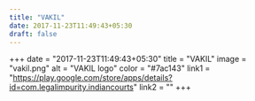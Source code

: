 ```yaml
---
title: "VAKIL"
date: 2017-11-23T11:49:43+05:30
draft: false
---
```


+++
date = "2017-11-23T11:49:43+05:30"
title = "VAKIL"
image = "vakil.png"
alt = "VAKIL logo"
color = "#7ac143"
link1 = "https://play.google.com/store/apps/details?id=com.legalimpurity.indiancourts"
link2 = ""
+++
